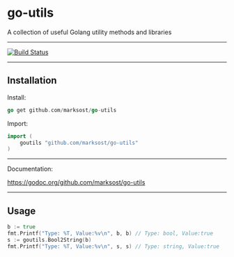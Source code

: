 # go-utils

A collection of useful Golang utility methods and libraries

---

[![Build Status](https://travis-ci.org/marksost/go-utils.svg?branch=master)](https://travis-ci.org/marksost/go-utils)

___

## Installation

Install:

```go
go get github.com/marksost/go-utils
```

Import:

```go
import (
	goutils "github.com/marksost/go-utils"
)
```

---

Documentation:

https://godoc.org/github.com/marksost/go-utils

---

## Usage

```go
b := true
fmt.Printf("Type: %T, Value:%v\n", b, b) // Type: bool, Value:true
s := goutils.Bool2String(b)
fmt.Printf("Type: %T, Value:%v\n", s, s) // Type: string, Value:true
```

